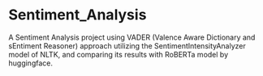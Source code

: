 # Sentiment_Analysis
A Sentiment Analysis project using VADER (Valence Aware Dictionary and sEntiment Reasoner) approach utilizing the SentimentIntensityAnalyzer model of NLTK, and comparing its results with RoBERTa model by huggingface.
